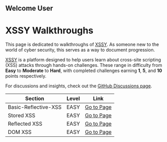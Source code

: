 ## Welcome User

# XSSY Walkthroughs  

This page is dedicated to walkthroughs of [XSSY](https://xssy.uk/). As someone new to the world of cyber security, this serves as a way to document progression.  

[XSSY](https://xssy.uk/) is a platform designed to help users learn about cross-site scripting (XSS) attacks through hands-on challenges. These range in difficulty from **Easy** to **Moderate** to **Hard**, with completed challenges earning **1**, **5**, and **10** points respectively.  

For discussions and insights, check out the [GitHub Discussions page](https://github.com/paj28/xssy/discussions).

| Section              | Level | Link                              |
|----------------------|-------|-----------------------------------|
| Basic-Reflective-XSS  | EASY  | [Go to Page](Basic-Reflective-XSS.md) |
| Stored XSS            | EASY  | [Go to Page](link-to-stored-xss)  |
| Reflected XSS         | EASY  | [Go to Page](link-to-reflected-xss) |
| DOM XSS               | EASY  | [Go to Page](link-to-dom-xss)     |






